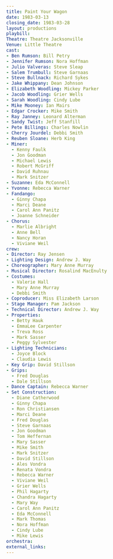 ```yaml
---
title: Paint Your Wagon
date: 1983-03-13
closing_date: 1983-03-28
layout: productions
playbill:
Theatre: Theatre Jacksonville
Venue: Little Theatre
cast:
- Ben Rumson: Bill Petry
- Jennifer Rumson: Nora Hoffman
- Julio Valveras: Steve Sleap
- Salem Trumbull: Steve Garnaas
- Steve Bullnack: Richard Sykes
- Jake Whippany: Dean Johnson
- Elizabeth Woodling: Mickey Parker
- Jacob Woodling: Grier Wells
- Sarah Woodling: Cindy Lube
- Mike Mooney: Ian Mairs
- Edgar Crocker: Mike Smith
- Ray Janney: Leonard Alterman
- Sandy Twist: Jeff Stanfill
- Pete Billings: Charles Nowlin
- Cherry Jourdel: Debbi Smith
- Reuben Sloane: Herb King
- Miner:
  - Kenny Faulk
  - Jon Goodman
  - Michael Lewis
  - Robert McGriff
  - David Ruhnau
  - Mark Snitzer
- Suzanne: Eda McConnell
- Yvonne: Rebecca Warner
- Fandango:
  - Ginny Chapa
  - Marci Deane
  - Carol Ann Panitz
  - Joanne Schneider
- Chorus:
  - Marlie Albright
  - Anne Bell
  - Nancy Horan
  - Viviane Weil
crew:
- Director: Ray Jensen
- Lighting Design: Andrew J. Way
- Choreographer: Mary Anne Murray
- Musical Director: Rosalind MacEnulty
- Costumes:
  - Valerie Hall
  - Mary Anne Murray
  - Debbi Smith
- Coproducer: Miss Elizabeth Larson
- Stage Manager: Pam Jackson
- Technical Director: Andrew J. Way
- Properties:
  - Betty Hauk
  - EmmaLee Carpenter
  - Treva Ross
  - Mark Sasser
  - Peggy Sylvester
- Lighting Technicians:
  - Joyce Block
  - Claudia Lewis
- Key Grip: David Stillson
- Grips:
  - Fred Douglas
  - Dale Stillson
- Dance Captain: Rebecca Warner
- Set Construction:
  - Diane Catherwood
  - Ginny Chapa
  - Ron Christiansen
  - Marci Deane
  - Fred Douglas
  - Steve Garnaas
  - Jon Goodman
  - Tom Heffernan
  - Mary Sasser
  - Mike Smith
  - Mark Snitzer
  - David Stillson
  - Ales Vondra
  - Renata Vondra
  - Rebecca Warner
  - Viviane Weil
  - Grier Wells
  - Phil Hagarty
  - Chandra Hagarty
  - Mary Way
  - Carol Ann Panitz
  - Eda McConnell
  - Mark Thomas
  - Nora Hoffman
  - Cindy Lube
  - Mike Lewis
orchestra:
external_links:
---
```


